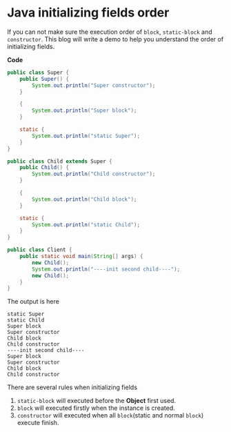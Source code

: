 # Java initializing fields order
If you can not make sure the execution order of `block`, `static-block` and `constructor`. This blog will write a demo to
help you understand the order of initializing fields.

**Code**
```java
public class Super {
    public Super() {
        System.out.println("Super constructor");
    }

    {
        System.out.println("Super block");
    }

    static {
        System.out.println("static Super");
    }
}

public class Child extends Super {
    public Child() {
        System.out.println("Child constructor");
    }

    {
        System.out.println("Child block");
    }

    static {
        System.out.println("static Child");
    }
}

public class Client {
    public static void main(String[] args) {
        new Child();
        System.out.println("----init second child----");
        new Child();
    }
}
```
The output is here
```
static Super
static Child
Super block
Super constructor
Child block
Child constructor
----init second child----
Super block
Super constructor
Child block
Child constructor
```

There are several rules when initializing fields
1. `static-block` will executed before the **Object** first used.
2. `block` will executed firstly when the instance is created.
3. `constructor` will executed when all `block`(static and normal `block`) execute finish. 